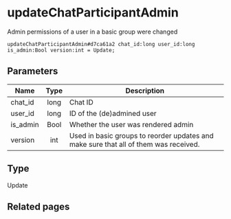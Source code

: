 # updateChatParticipantAdmin
Admin permissions of a user in a basic group were changed

```
updateChatParticipantAdmin#d7ca61a2 chat_id:long user_id:long is_admin:Bool version:int = Update;
```

## Parameters
| Name | Type | Description |
| ---- | :----: | ----------- |
| chat_id | long | Chat ID |
| user_id | long | ID of the (de)admined user |
| is_admin | Bool | Whether the user was rendered admin |
| version | int | Used in basic groups to reorder updates and make sure that all of them was received. |


## Type
Update

## Related pages
